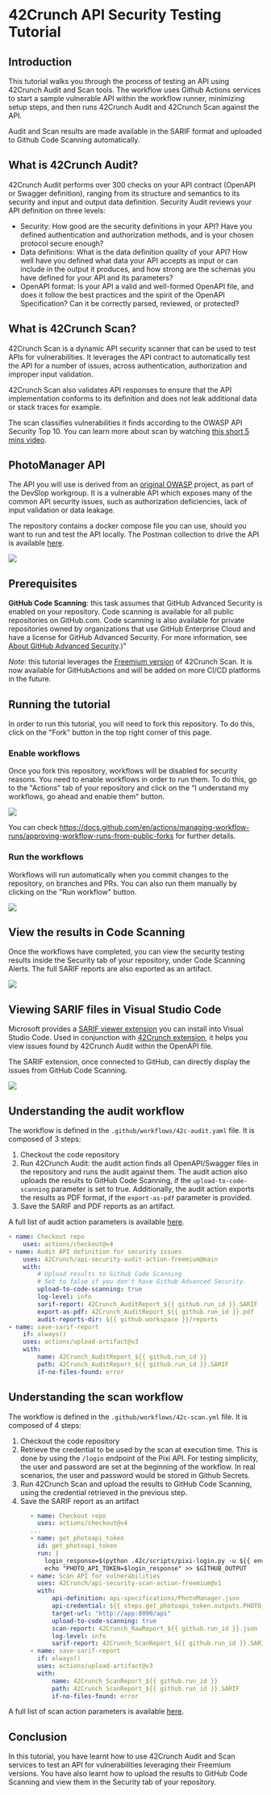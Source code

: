 # 42Crunch API Security Testing Tutorial

## Introduction

This tutorial walks you through the process of testing an API using 42Crunch Audit and Scan tools. The workflow uses Github Actions services to start a sample vulnerable API within the workflow runner, minimizing setup steps, and then runs 42Crunch Audit and 42Crunch Scan against the API.

Audit and Scan results are made available in the SARIF format and uploaded to Github Code Scanning automatically.

## What is 42Crunch Audit?

42Crunch Audit performs over 300 checks on your API contract (OpenAPI or Swagger definition), ranging from its structure and semantics to its security and input and output data definition. Security Audit reviews your API definition on three levels:

- Security: How good are the security definitions in your API? Have you defined authentication and authorization methods, and is your chosen protocol secure enough?
- Data definitions: What is the data definition quality of your API? How well have you defined what data your API accepts as input or can include in the output it produces, and how strong are the schemas you have defined for your API and its parameters?
- OpenAPI format: Is your API a valid and well-formed OpenAPI file, and does it follow the best practices and the spirit of the OpenAPI Specification? Can it be correctly parsed, reviewed, or protected?

## What is 42Crunch Scan?

42Crunch Scan is a dynamic API security scanner that can be used to test APIs for vulnerabilities. It leverages the API contract to automatically test the API for a number of issues, across authentication, authorization and improper input validation. 

42Crunch Scan also validates API responses to ensure that the API implementation conforms to its definition and does not leak additional data or stack traces for example.

The scan classifies vulnerabilities it finds according to the OWASP API Security Top 10. You can learn more about scan by watching [this short 5 mins video](https://42crunch.com/free-user-faq/).

## PhotoManager API

The API you will use is derived from an [original OWASP](https://github.com/DevSlop/Pixi) project, as part of the DevSlop workgroup. It is a vulnerable API which exposes many of the common API security issues, such as authorization deficiencies, lack of input validation or data leakage.

The repository contains a docker compose file you can use, should you want to run and test the API locally. The Postman collection to drive the API is available [here](https://www.postman.com/get-42crunch/workspace/42crunch-api/collection/13761657-2fe8d964-9687-4a95-9e16-2c06e7d5fe7e).

![](./graphics/photo_manager_postman.png)

## Prerequisites

**GitHub Code Scanning**: this task assumes that GitHub Advanced Security is enabled on your repository. Code scanning is available for all public repositories on GitHub.com. Code scanning is also available for private repositories owned by organizations that use GitHub Enterprise Cloud and have a license for GitHub Advanced Security. For more information, see [About GitHub Advanced Security](https://docs.github.com/code-security/code-scanning/introduction-to-code-scanning/about-code-scanning#enabling-code-scanning-for-a-repository).)"

*Note*: this tutorial leverages the [Freemium version](https://github.com/marketplace/actions/42crunch-rest-api-dynamic-security-testing-freemium) of 42Crunch Scan. It is now available for GitHubActions and will be added on more CI/CD platforms in the future.

## Running the tutorial

In order to run this tutorial, you will need to fork this repository. To do this, click on the "Fork" button in the top right corner of this page.

### Enable workflows

Once you fork this repository, workflows will be disabled for security reasons. You need to enable workflows in order to run them. To do this, go to the "Actions" tab of your repository and click on the "I understand my workflows, go ahead and enable them" button.

![](./graphics/freemium_eval_enableWorkflows.png)

You can check  https://docs.github.com/en/actions/managing-workflow-runs/approving-workflow-runs-from-public-forks for further details.

### Run the workflows

Workflows will run automatically when you commit changes to the repository, on branches and PRs. You can also run them manually by clicking on the "Run workflow" button.

![](./graphics/run_workflow.png)

## View the results in Code Scanning

Once the workflows have completed, you can view the security testing results inside the Security tab of your repository, under Code Scanning Alerts. The full SARIF reports are also exported as an artifact.

![](./graphics/code_scanning_results.png)

## Viewing SARIF files in Visual Studio Code

Microsoft provides a [SARIF viewer extension](https://marketplace.visualstudio.com/items?itemName=MS-SarifVSCode.sarif-viewer) you can install into Visual Studio Code. Used in conjunction with [42Crunch extension](https://marketplace.visualstudio.com/items?itemName=42Crunch.vscode-openapi), it helps you view issues found by 42Crunch Audit within the OpenAPI file.

The SARIF extension, once connected to GitHub, can directly display the issues from GitHub Code Scanning.

![](./graphics/SARIFinVSCode.png)

## Understanding the audit workflow

The workflow is defined in the `.github/workflows/42c-audit.yaml` file. It is composed of 3 steps:
1. Checkout the code repository
2. Run 42Crunch Audit: the audit action finds all OpenAPI/Swagger files in the repository and runs the audit against them. The audit action also uploads the results to GitHub Code Scanning, if the `upload-to-code-scanning` parameter is set to true. Additionally, the audit action exports the results as PDF format, if the `export-as-pdf` parameter is provided.
3. Save the SARIF and PDF reports as an artifact.

A full list of audit action parameters is available [here](https://github.com/marketplace/actions/42crunch-rest-api-static-security-testing-freemium).

```yaml
- name: Checkout repo
    uses: actions/checkout@v4
- name: Audit API definition for security issues
    uses: 42Crunch/api-security-audit-action-freemium@main
    with:
        # Upload results to Github Code Scanning
        # Set to false if you don't have Github Advanced Security.
        upload-to-code-scanning: true
        log-level: info
        sarif-report: 42Crunch_AuditReport_${{ github.run_id }}.SARIF
        export-as-pdf: 42Crunch_AuditReport_${{ github.run_id }}.pdf
        audit-reports-dir: ${{ github.workspace }}/reports
- name: save-sarif-report
    if: always()        
    uses: actions/upload-artifact@v3
    with:
        name: 42Crunch_AuditReport_${{ github.run_id }}
        path: 42Crunch_AuditReport_${{ github.run_id }}.SARIF
        if-no-files-found: error
```

## Understanding the scan workflow

The workflow is defined in the `.github/workflows/42c-scan.yml` file. It is composed of 4 steps:

1. Checkout the code repository
2. Retrieve the credential to be used by the scan at execution time. This is done by using the `/login` endpoint of the Pixi API. For testing simplicity, the user and password are set at the beginning of the workflow. In real scenarios, the user and password would be stored in Github Secrets.
3. Run 42Crunch Scan and upload the results to GitHub Code Scanning, using the credential retrieved in the previous step.
4. Save the SARIF report as an artifact

```yaml
      - name: Checkout repo
        uses: actions/checkout@v4
      ...  
      - name: get_photoapi_token
        id: get_photoapi_token
        run: |
          login_response=$(python .42c/scripts/pixi-login.py -u ${{ env.USER_NAME }} -p ${{ env.USER_PASS }} -t ${{ env.TARGET_URL }})
          echo "PHOTO_API_TOKEN=$login_response" >> $GITHUB_OUTPUT
      - name: Scan API for vulnerabilities
        uses: 42Crunch/api-security-scan-action-freemium@v1
        with:
            api-definition: api-specifications/PhotoManager.json
            api-credential: ${{ steps.get_photoapi_token.outputs.PHOTO_API_TOKEN }}
            target-url: "http://app:8090/api"
            upload-to-code-scanning: true
            scan-report: 42Crunch_RawReport_${{ github.run_id }}.json
            log-level: info
            sarif-report: 42Crunch_ScanReport_${{ github.run_id }}.SARIF
      - name: save-sarif-report
        if: always()        
        uses: actions/upload-artifact@v3
        with:
            name: 42Crunch_ScanReport_${{ github.run_id }}
            path: 42Crunch_ScanReport_${{ github.run_id }}.SARIF
            if-no-files-found: error
```

A full list of scan action parameters is available [here](https://github.com/marketplace/actions/42crunch-rest-api-dynamic-security-testing-freemium).

## Conclusion

In this tutorial, you have learnt how to use 42Crunch Audit and Scan services to test an API for vulnerabilities leveraging their Freemium versions. You have also learnt how to upload the results to GitHub Code Scanning and view them in the Security tab of your repository.

